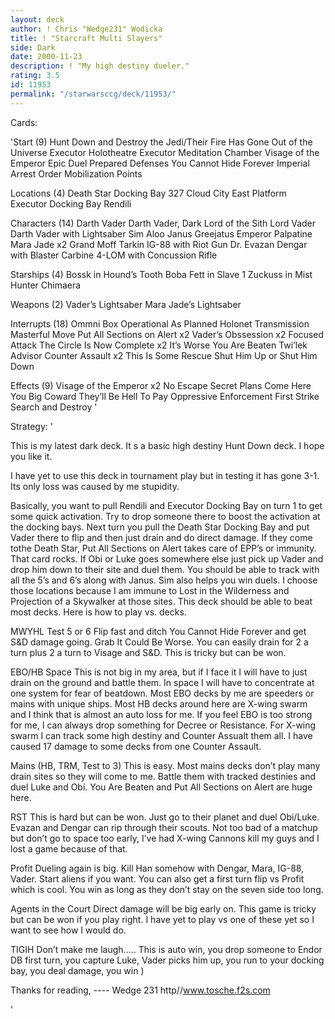 ```yaml
---
layout: deck
author: ! Chris "Wedge231" Wodicka
title: ! "Starcraft Multi Slayers"
side: Dark
date: 2000-11-23
description: ! "My high destiny dueler."
rating: 3.5
id: 11953
permalink: "/starwarsccg/deck/11953/"
---
```

Cards: 

'Start (9)
Hunt Down and Destroy the Jedi/Their Fire Has Gone Out of the Universe
Executor Holotheatre
Executor Meditation Chamber
Visage of the Emperor
Epic Duel
Prepared Defenses
You Cannot Hide Forever
Imperial Arrest Order
Mobilization Points

Locations (4)
Death Star Docking Bay 327
Cloud City East Platform
Executor Docking Bay
Rendili

Characters (14)
Darth Vader
Darth Vader, Dark Lord of the Sith
Lord Vader
Darth Vader with Lightsaber
Sim Aloo
Janus Greejatus
Emperor Palpatine
Mara Jade x2
Grand Moff Tarkin
IG-88 with Riot Gun
Dr. Evazan
Dengar with Blaster Carbine
4-LOM with Concussion Rifle

Starships (4)
Bossk in Hound’s Tooth
Boba Fett in Slave 1
Zuckuss in Mist Hunter
Chimaera

Weapons (2)
Vader’s Lightsaber
Mara Jade’s Lightsaber

Interrupts (18)
Ommni Box
Operational As Planned
Holonet Transmission
Masterful Move
Put All Sections on Alert x2
Vader’s Obssession x2
Focused Attack
The Circle Is Now Complete x2
It’s Worse
You Are Beaten
Twi’lek Advisor
Counter Assault x2
This Is Some Rescue
Shut Him Up or Shut Him Down

Effects (9)
Visage of the Emperor x2
No Escape
Secret Plans
Come Here You Big Coward
They’ll Be Hell To Pay
Oppressive Enforcement
First Strike
Search and Destroy
'

Strategy: '

This is my latest dark deck. It s a basic high destiny Hunt Down deck. I hope you like it.

I have yet to use this deck in tournament play but in testing it has gone 3-1. Its only loss was caused by me stupidity.

Basically, you want to pull Rendili and Executor Docking Bay on turn 1 to get some quick activation. Try to drop someone there to boost the activation at the docking bays. Next turn you pull the Death Star Docking Bay and put Vader there to flip and then just drain and do direct damage. If they come tothe Death Star, Put All Sections on Alert takes care of EPP’s or immunity. That card rocks. If Obi or Luke goes somewhere else just pick up Vader and drop him down to their site and duel them. You should be able to track with all the 5’s and 6’s along with Janus. Sim also helps you win duels. I choose those locations because I am immune to Lost in the Wilderness and Projection of a Skywalker at those sites. This deck should be able to beat most decks. Here is how to play vs. decks.

MWYHL Test 5 or 6 Flip fast and ditch You Cannot Hide Forever and get S&D damage going. Grab It Could Be Worse. You can easily drain for 2 a turn plus 2 a turn to Visage and S&D. This is tricky but can be won.

EBO/HB Space This is not big in my area, but if I face it I will have to just drain on the ground and battle them. In space I will have to concentrate at one system for fear of beatdown. Most EBO decks by me are speeders or mains with unique ships. Most HB decks around here are X-wing swarm and I think that is almost an auto loss for me. If you feel EBO is too strong for me, I can always drop something for Decree or Resistance. For X-wing swarm I can track some high destiny and Counter Assualt them all. I have caused 17 damage to some decks from one Counter Assault.

Mains (HB, TRM, Test to 3) This is easy. Most mains decks don’t play many drain sites so they will come to me. Battle them with tracked destinies and duel Luke and Obi. You Are Beaten and Put All Sections on Alert are huge here.

RST This is hard but can be won. Just go to their planet and duel Obi/Luke. Evazan and Dengar can rip through their scouts. Not too bad of a matchup but don’t go to space too early, I’ve had X-wing Cannons kill my guys and I lost a game because of that.

Profit Dueling again is big. Kill Han somehow with Dengar, Mara, IG-88, Vader. Start aliens if you want. You can also get a first turn flip vs Profit which is cool. You win as long as they don’t stay on the seven side too long.

Agents in the Court Direct damage will be big early on. This game is tricky but can be won if you play right. I have yet to play vs one of these yet so I want to see how I would do.

TIGIH Don’t make me laugh..... This is auto win, you drop someone to Endor DB first turn, you capture Luke, Vader picks him up, you run to your docking bay, you deal damage, you win )

Thanks for reading,
---- Wedge 231
http//www.tosche.f2s.com

'
